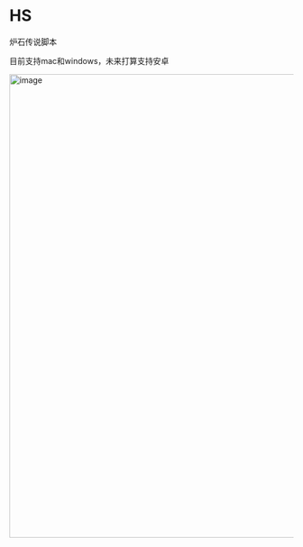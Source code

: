 # HS

炉石传说脚本

目前支持mac和windows，未来打算支持安卓

<img width="823" alt="image" src="https://user-images.githubusercontent.com/16622934/215809409-03db7506-306d-4193-966d-2617da393937.png">
